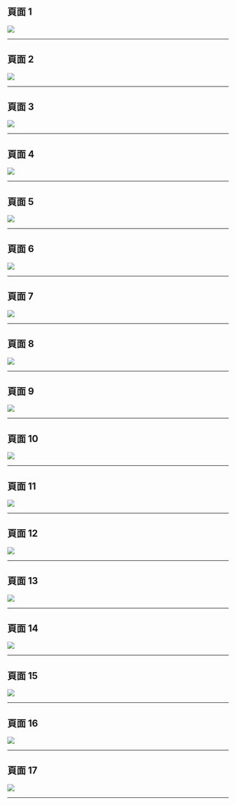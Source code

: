 ## 頁面 1
![](../images/google-retail-ux-playbook-1.png)


---

## 頁面 2
![](../images/google-retail-ux-playbook-2.png)


---

## 頁面 3
![](../images/google-retail-ux-playbook-3.png)


---

## 頁面 4
![](../images/google-retail-ux-playbook-4.png)


---

## 頁面 5
![](../images/google-retail-ux-playbook-5.png)


---

## 頁面 6
![](../images/google-retail-ux-playbook-6.png)


---

## 頁面 7
![](../images/google-retail-ux-playbook-7.png)


---

## 頁面 8
![](../images/google-retail-ux-playbook-8.png)


---

## 頁面 9
![](../images/google-retail-ux-playbook-9.png)


---

## 頁面 10
![](../images/google-retail-ux-playbook-10.png)


---

## 頁面 11
![](../images/google-retail-ux-playbook-11.png)


---

## 頁面 12
![](../images/google-retail-ux-playbook-12.png)


---

## 頁面 13
![](../images/google-retail-ux-playbook-13.png)


---

## 頁面 14
![](../images/google-retail-ux-playbook-14.png)


---

## 頁面 15
![](../images/google-retail-ux-playbook-15.png)


---

## 頁面 16
![](../images/google-retail-ux-playbook-16.png)


---

## 頁面 17
![](../images/google-retail-ux-playbook-17.png)


---